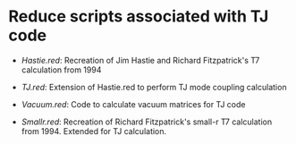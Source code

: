 # Reduce scripts associated with TJ code

- *Hastie.red*:  Recreation of Jim Hastie and Richard Fitzpatrick's T7 calculation from 1994

- *TJ.red*:      Extension of Hastie.red to perform TJ mode coupling calculation

- *Vacuum.red*:  Code to calculate vacuum matrices for TJ code

- *Smallr.red*:  Recreation of Richard Fitzpatrick's small-r T7 calculation from 1994. Extended for TJ calculation.
